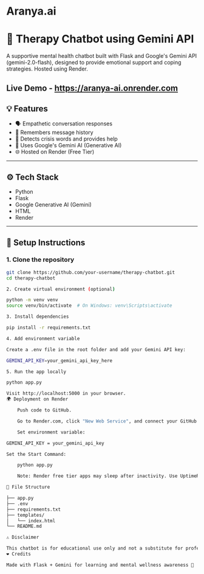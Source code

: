 # Aranya.ai

# 🧠 Therapy Chatbot using Gemini API

A supportive mental health chatbot built with Flask and Google's Gemini API (gemini-2.0-flash), designed to provide emotional support and coping strategies. Hosted using Render.

Live Demo - https://aranya-ai.onrender.com
---

## 💡 Features

- 🗣️ Empathetic conversation responses
- 🔁 Remembers message history
- 🚨 Detects crisis words and provides help
- 🤖 Uses Google's Gemini AI (Generative AI)
- 🌐 Hosted on Render (Free Tier)

---

## ⚙️ Tech Stack

- Python
- Flask
- Google Generative AI (Gemini)
- HTML
- Render

---

## 🚀 Setup Instructions

### 1. Clone the repository

```bash
git clone https://github.com/your-username/therapy-chatbot.git
cd therapy-chatbot

2. Create virtual environment (optional)

python -m venv venv
source venv/bin/activate  # On Windows: venv\Scripts\activate

3. Install dependencies

pip install -r requirements.txt

4. Add environment variable

Create a .env file in the root folder and add your Gemini API key:

GEMINI_API_KEY=your_gemini_api_key_here

5. Run the app locally

python app.py

Visit http://localhost:5000 in your browser.
🌍 Deployment on Render

    Push code to GitHub.

    Go to Render.com, click "New Web Service", and connect your GitHub repo.

    Set environment variable:

GEMINI_API_KEY = your_gemini_api_key

Set the Start Command:

    python app.py

    Note: Render free tier apps may sleep after inactivity. Use UptimeRobot to keep it active 24/7.

📁 File Structure

├── app.py
├── .env
├── requirements.txt
├── templates/
│   └── index.html
└── README.md

⚠️ Disclaimer

This chatbot is for educational use only and not a substitute for professional mental health support.
❤️ Credits

Made with Flask + Gemini for learning and mental wellness awareness 🌱
